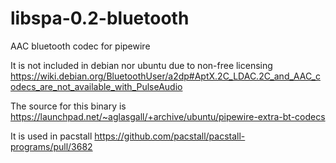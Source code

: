 # libspa-0.2-bluetooth
AAC bluetooth codec for pipewire

It is not included in debian nor ubuntu due to non-free licensing https://wiki.debian.org/BluetoothUser/a2dp#AptX.2C_LDAC.2C_and_AAC_codecs_are_not_available_with_PulseAudio

The source for this binary is https://launchpad.net/~aglasgall/+archive/ubuntu/pipewire-extra-bt-codecs

It is used in pacstall https://github.com/pacstall/pacstall-programs/pull/3682
